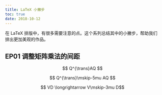 ```yaml
---
title: LaTeX 小撇步
toc: true
date: 2018-10-12
---
```


在 LaTeX 排版中，有很多需要注意的点。这个系列总结其中的小撇步，帮助我们排出更加美观的作品。

<!-- more -->

## EP01 调整矩阵乘法的间距

$$ Q^{\trans}AQ $$

$$ Q^{\trans}\mskip-5mu AQ $$

$$ VD \longrightarrow V\mskip-3mu D$$
